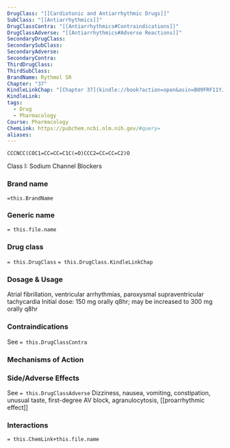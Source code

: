 ```yaml
---
DrugClass: "[[Cardiotonic and Antiarrhythmic Drugs]]"
SubClass: "[[Antiarrhythmics]]"
DrugClassContra: "[[Antiarrhythmics#Contraindications]]"
DrugClassAdverse: "[[Antiarrhythmics#Adverse Reactions]]"
SecondaryDrugClass: 
SecondarySubClass: 
SecondaryAdverse: 
SecondaryContra: 
ThirdDrugClass: 
ThirdSubClass: 
BrandName: Rythmol SR
Chapter: "37"
KindleLinkChap: "[Chapter 37](kindle://book?action=open&asin=B09FRF11YJ&location=20599)"
KindleLink: 
tags:
  - Drug
  - Pharmacology
Course: Pharmacology
ChemLink: https://pubchem.ncbi.nlm.nih.gov/#query=
aliases:
---
```

```smiles
CCCNCC(COC1=CC=CC=C1C(=O)CCC2=CC=CC=C2)O
```
Class I: Sodium Channel Blockers
### Brand name
`=this.BrandName`

### Generic name
`= this.file.name`

### Drug class 
`= this.DrugClass`
	`= this.DrugClass.KindleLinkChap`

### Dosage & Usage
Atrial fibrillation, ventricular arrhythmias, paroxysmal supraventricular tachycardia
Initial dose: 150 mg orally q8hr; may be increased to 300 mg orally q8hr

### Contraindications
See `= this.DrugClassContra`

### Mechanisms of Action


### Side/Adverse Effects
See `= this.DrugClassAdverse`
Dizziness, nausea, vomiting, constipation, unusual taste, first-degree AV block, agranulocytosis, [[proarrhythmic effect]]

### Interactions

`= this.ChemLink+this.file.name`
